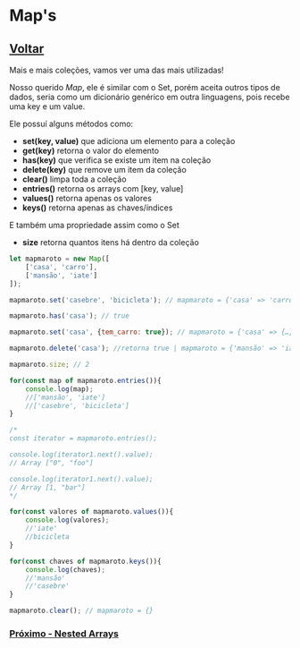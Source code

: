 # Map's

## [Voltar](./Set.md)

Mais e mais coleções, vamos ver uma das mais utilizadas!

Nosso querido _Map_, ele é similar com o Set, porém aceita outros tipos de dados, seria como um dicionário genérico em outra linguagens, pois recebe uma key e um value.

Ele possuí alguns métodos como:

- **set(key, value)** que adiciona um elemento para a coleção
- **get(key)** retorna o valor do elemento
- **has(key)** que verifica se existe um item na coleção
- **delete(key)** que remove um item da coleção
- **clear()** limpa toda a coleção
- **entries()** retorna os arrays com [key, value]
- **values()** retorna apenas os valores
- **keys()** retorna apenas as chaves/índices

E também uma propriedade assim como o Set

- **size** retorna quantos itens há dentro da coleção

```js
let mapmaroto = new Map([
    ['casa', 'carro'],
    ['mansão', 'iate']
]);

mapmaroto.set('casebre', 'bicicleta'); // mapmaroto = {'casa' => 'carro', 'mansão' => 'iate', 'casebre' => 'bicicleta'}

mapmaroto.has('casa'); // true

mapmaroto.set('casa', {tem_carro: true}); // mapmaroto = {'casa' => {…}, 'mansão' => 'iate', 'casebre' => 'bicicleta'}

mapmaroto.delete('casa'); //retorna true | mapmaroto = {'mansão' => 'iate', 'casebre' => 'bicicleta'}

mapmaroto.size; // 2

for(const map of mapmaroto.entries()){
    console.log(map);
    //['mansão', 'iate']
    //['casebre', 'bicicleta']
}

/*
const iterator = mapmaroto.entries();

console.log(iterator1.next().value);
// Array ["0", "foo"]

console.log(iterator1.next().value);
// Array [1, "bar"]
*/

for(const valores of mapmaroto.values()){
    console.log(valores);
    //'iate'
    //bicicleta
}

for(const chaves of mapmaroto.keys()){
    console.log(chaves);
    //'mansão'
    //'casebre'
}

mapmaroto.clear(); // mapmaroto = {}
```

### [Próximo - Nested Arrays](./NestedArrays.md)
